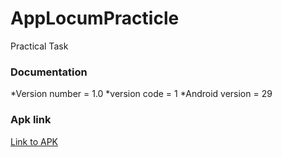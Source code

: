 # AppLocumPracticle
Practical Task


### Documentation
*Version number = 1.0
*version code = 1
*Android version = 29

### Apk link


[Link to APK](https://github.com/Priyank3032/AppLocumPracticle/blob/main/Priyanka_AppLocum.apk)
